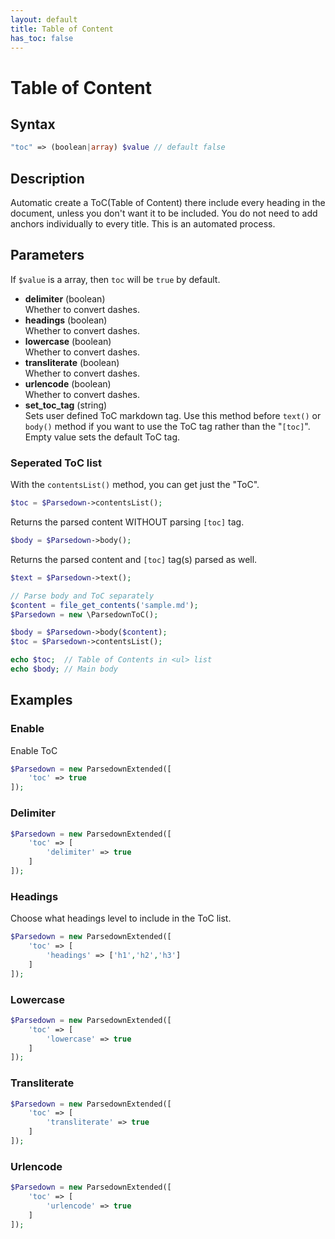 ```yaml
---
layout: default
title: Table of Content
has_toc: false
---
```


# Table of Content

## Syntax
```php
"toc" => (boolean|array) $value // default false
```

## Description
Automatic create a ToC(Table of Content) there include every heading in the document, unless you don't want it to be included. You do not need to add anchors individually to every title. This is an automated process. 

## Parameters

If `$value` is a array, then `toc` will be `true` by default.

- **delimiter** (boolean)  
  Whether to convert dashes.
- **headings** (boolean)  
  Whether to convert dashes.
- **lowercase** (boolean)  
  Whether to convert dashes.
- **transliterate** (boolean)  
  Whether to convert dashes.
- **urlencode** (boolean)  
  Whether to convert dashes.
- **set_toc_tag** (string)  
  Sets user defined ToC markdown tag. Use this method before `text()` or `body()` method if you want to use the ToC tag rather than the "`[toc]`". Empty value sets the default ToC tag.

### Seperated ToC list
With the `contentsList()` method, you can get just the "ToC".
```php
$toc = $Parsedown->contentsList();
```

Returns the parsed content WITHOUT parsing `[toc]` tag.
```php
$body = $Parsedown->body();
```

Returns the parsed content and `[toc]` tag(s) parsed as well.
```php
$text = $Parsedown->text();
```

```php
// Parse body and ToC separately
$content = file_get_contents('sample.md');
$Parsedown = new \ParsedownToC();

$body = $Parsedown->body($content);
$toc = $Parsedown->contentsList();

echo $toc;  // Table of Contents in <ul> list
echo $body; // Main body
```

## Examples

### Enable
Enable ToC

```php
$Parsedown = new ParsedownExtended([
    'toc' => true
]);
```

### Delimiter
```php
$Parsedown = new ParsedownExtended([
    'toc' => [
        'delimiter' => true 
    ]
]);
```
### Headings
Choose what headings level to include in the ToC list.
```php
$Parsedown = new ParsedownExtended([
    'toc' => [
        'headings' => ['h1','h2','h3']  
    ]
]);
```
### Lowercase
```php
$Parsedown = new ParsedownExtended([
    'toc' => [
        'lowercase' => true 
    ]
]);
```
### Transliterate
```php
$Parsedown = new ParsedownExtended([
    'toc' => [
        'transliterate' => true 
    ]
]);
```
### Urlencode
```php
$Parsedown = new ParsedownExtended([
    'toc' => [
        'urlencode' => true 
    ]
]);
```
